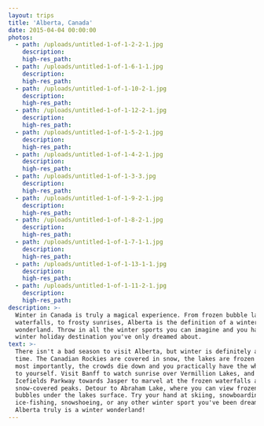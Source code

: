 ```yaml
---
layout: trips
title: 'Alberta, Canada'
date: 2015-04-04 00:00:00
photos:
  - path: /uploads/untitled-1-of-1-2-2-1.jpg
    description:
    high-res_path:
  - path: /uploads/untitled-1-of-1-6-1-1.jpg
    description:
    high-res_path:
  - path: /uploads/untitled-1-of-1-10-2-1.jpg
    description:
    high-res_path:
  - path: /uploads/untitled-1-of-1-12-2-1.jpg
    description:
    high-res_path:
  - path: /uploads/untitled-1-of-1-5-2-1.jpg
    description:
    high-res_path:
  - path: /uploads/untitled-1-of-1-4-2-1.jpg
    description:
    high-res_path:
  - path: /uploads/untitled-1-of-1-3-3.jpg
    description:
    high-res_path:
  - path: /uploads/untitled-1-of-1-9-2-1.jpg
    description:
    high-res_path:
  - path: /uploads/untitled-1-of-1-8-2-1.jpg
    description:
    high-res_path:
  - path: /uploads/untitled-1-of-1-7-1-1.jpg
    description:
    high-res_path:
  - path: /uploads/untitled-1-of-1-13-1-1.jpg
    description:
    high-res_path:
  - path: /uploads/untitled-1-of-1-11-2-1.jpg
    description:
    high-res_path:
description: >-
  Winter in Canada is truly a magical experience. From frozen bubble lakes and
  waterfalls, to frosty sunrises, Alberta is the definition of a winter
  wonderland. Throw in all the winter sports you can imagine and you have a
  winter holiday destination you've only dreamed about.
text: >-
  There isn't a bad season to visit Alberta, but winter is definitely a special
  time. The Canadian Rockies are covered in snow, the lakes are frozen over, and
  most importantly, the crowds die down and you practically have the whole place
  to yourself. Visit Banff to watch sunrise over Vermillion Lakes, and drive the
  Icefields Parkway towards Jasper to marvel at the frozen waterfalls and
  snow-covered peaks. Detour to Abraham Lake, where you can view frozen methane
  bubbles under the lakes surface. Try your hand at skiing, snowboarding,
  ice-fishing, snowshoeing, or any other winter sport you've been dreaming of.
  Alberta truly is a winter wonderland!
---
```

